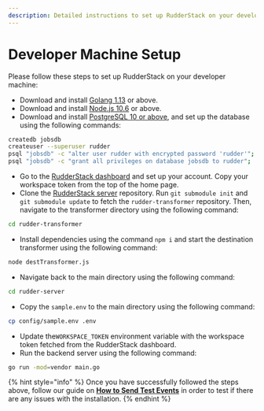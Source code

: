 ```yaml
---
description: Detailed instructions to set up RudderStack on your developer machine
---
```


# Developer Machine Setup

Please follow these steps to set up RudderStack on your developer machine:

* Download and install [Golang 1.13](https://golang.org/dl/) or above.
* Download and install [Node.js 10.6](https://nodejs.org/en/download/) or above.
* Download and install [PostgreSQL 10 or above](https://www.postgresql.org/download/), and set up the database using the following commands:

```bash
createdb jobsdb
createuser --superuser rudder
psql "jobsdb" -c "alter user rudder with encrypted password 'rudder'";
psql "jobsdb" -c "grant all privileges on database jobsdb to rudder";

```

* Go to the [RudderStack dashboard](https://app.rudderlabs.com/signup) and set up your account. Copy your workspace token from the top of the home page.
* Clone the [RudderStack server](https://github.com/rudderlabs/rudder-server) repository. Run `git submodule init` and `git submodule update` to fetch the `rudder-transformer` repository. Then, navigate to the transformer directory using the following command:

```bash
cd rudder-transformer
```

* Install dependencies using the command `npm i` and start the destination transformer using the following command:

```bash
node destTransformer.js
```

* Navigate back to the main directory using the following command:

```bash
cd rudder-server
```

* Copy the `sample.env` to the main directory using the following command:

```bash
cp config/sample.env .env
```

* Update the`WORKSPACE_TOKEN` environment variable with the workspace token fetched from the RudderStack dashboard.
* Run the backend server using the following command:

```bash
go run -mod=vendor main.go
```

{% hint style="info" %}
Once you have successfully followed the steps above, follow our guide on [**How to Send Test Events**](https://docs.rudderstack.com/getting-started/installing-and-setting-up-rudderstack#how-to-send-test-events) in order to test if there are any issues with the installation.
{% endhint %}

